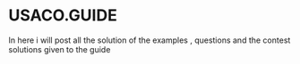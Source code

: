 # USACO.GUIDE
In here i will post all the solution of the examples , questions and the contest solutions  given to the guide 

